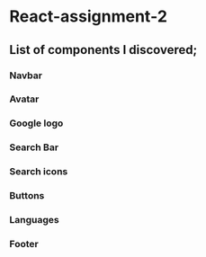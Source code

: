 # React-assignment-2

## List of components I discovered;

### Navbar 
### Avatar 
### Google logo
### Search Bar 
### Search icons 
### Buttons
### Languages 
### Footer 